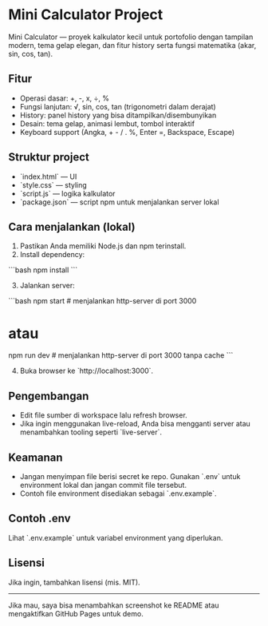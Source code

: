 # Mini Calculator Project

Mini Calculator — proyek kalkulator kecil untuk portofolio dengan tampilan modern, tema gelap elegan, dan fitur history serta fungsi matematika (akar, sin, cos, tan).

## Fitur
- Operasi dasar: +, -, x, ÷, %
- Fungsi lanjutan: √, sin, cos, tan (trigonometri dalam derajat)
- History: panel history yang bisa ditampilkan/disembunyikan
- Desain: tema gelap, animasi lembut, tombol interaktif
- Keyboard support (Angka, + - / . %, Enter =, Backspace, Escape)

## Struktur project
- \`index.html\` — UI
- \`style.css\` — styling
- \`script.js\` — logika kalkulator
- \`package.json\` — script npm untuk menjalankan server lokal

## Cara menjalankan (lokal)
1. Pastikan Anda memiliki Node.js dan npm terinstall.
2. Install dependency:

\`\`\`bash
npm install
\`\`\`

3. Jalankan server:

\`\`\`bash
npm start    # menjalankan http-server di port 3000
# atau
npm run dev  # menjalankan http-server di port 3000 tanpa cache
\`\`\`

4. Buka browser ke \`http://localhost:3000\`.

## Pengembangan
- Edit file sumber di workspace lalu refresh browser.
- Jika ingin menggunakan live-reload, Anda bisa mengganti server atau menambahkan tooling seperti \`live-server\`.

## Keamanan
- Jangan menyimpan file berisi secret ke repo. Gunakan \`.env\` untuk environment lokal dan jangan commit file tersebut.
- Contoh file environment disediakan sebagai \`.env.example\`.

## Contoh .env
Lihat \`.env.example\` untuk variabel environment yang diperlukan.

## Lisensi
Jika ingin, tambahkan lisensi (mis. MIT).

---

Jika mau, saya bisa menambahkan screenshot ke README atau mengaktifkan GitHub Pages untuk demo.
